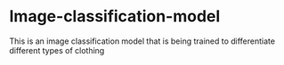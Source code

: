 # Image-classification-model
This is an image classification model that is being trained to differentiate different types of clothing
